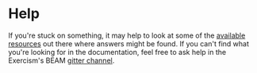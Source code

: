 # Help

If you're stuck on something, it may help to look at some of the [available resources](https://exercism.io/docs/tracks/elixir/resources) out there where answers might be found.
If you can't find what you're looking for in the documentation, feel free to ask help in the Exercism's BEAM [gitter channel](https://gitter.im/exercism/xerlang).
